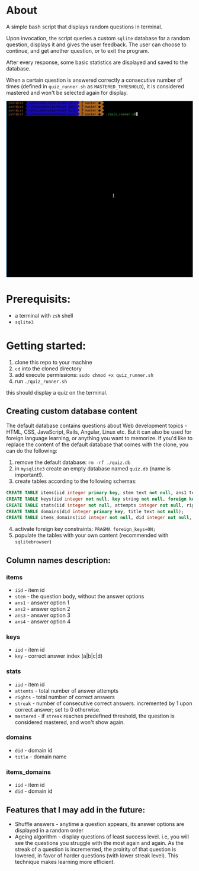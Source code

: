 # About

A simple bash script that displays random questions in terminal.

Upon invocation, the script queries a custom `sqlite` database for a random question, displays it and gives the user feedback.
The user can choose to continue, and get another question, or to exit the program.

After every response, some basic statistics are displayed and saved to the database.

When a certain question is answered correctly a consecutive number of times (defined in `quiz_runner.sh` as `MASTERED_THRESHOLD`), it is considered mastered and won't be selected again for display.


![demo gif](demo.gif)

# Prerequisits:

* a terminal with `zsh` shell
* `sqlite3`


# Getting started:

1. clone this repo to your machine
2. `cd` into the cloned directory
3. add execute permissions: `sudo chmod +x quiz_runner.sh` 
4. run `./quiz_runner.sh`

this should display a quiz on the terminal.

## Creating custom database content

The default database contains questions about Web development topics - HTML, CSS, JavaScript, Rails, Angular, Linux etc. But it can also be used for foreign language learning, or anything 
you want to memorize.
If you'd like to replace the content of the default database that comes with the clone, you can do the following:
1. remove the default database: `rm -rf ./quiz.db`
2. in `mysqlite3` create an empty database named `quiz.db` (name is important!).
3. create tables according to the following schemas:

```sql
CREATE TABLE items(iid integer primary key, stem text not null, ans1 text, ans2 text, ans3 text, ans4 text);
CREATE TABLE keys(iid integer not null, key string not null, foreign key (iid) references items (iid));
CREATE TABLE stats(iid integer not null, attempts integer not null, rights integer not null, streak integer not null, mastered boolean not null, foreign key (iid) references items (iid));
CREATE TABLE domains(did integer primary key, title text not null);
CREATE TABLE items_domains(iid integer not null, did integer not null, foreign key (iid) references items (iid), foreign key (did) references domains (did));
```

4. activate foreign key constraints: `PRAGMA foreign_keys=ON;`
5. populate the tables with your own content (recommended with `sqlitebrowser`)


## Column names description:

### items
* `iid` - item id
* `stem` - the question body, without the answer options
* `ans1` - answer option 1
* `ans2` - answer option 2
* `ans3` - answer option 3
* `ans4` - answer option 4

### keys
* `iid` - item id
* `key` - correct answer index (a|b|c|d)

### stats
* `iid` - item id
* `attemts` - total number of answer attempts
* `rights` - total number of correct answers
* `streak` - number of consecutive correct answers. incremented by 1 upon correct answer; set to 0 otherwise.
* `mastered` - if `streak` reaches predefined threshold, the question is considered mastered, and won't show again.

### domains
* `did` - domain id
* `title` - domain name

### items_domains
* `iid` - item id
* `did` - domain id



## Features that I may add in the future:
* Shuffle answers - anytime a question appears, its answer options are displayed in a random order
* Ageing algorithm - display questions of least success level. i.e, you will see the questions you struggle with the most again and again. As the streak of a question is incremented, the
proirity of that question is lowered, in favor of harder questions (with lower streak level). This technique makes learning more efficient.

